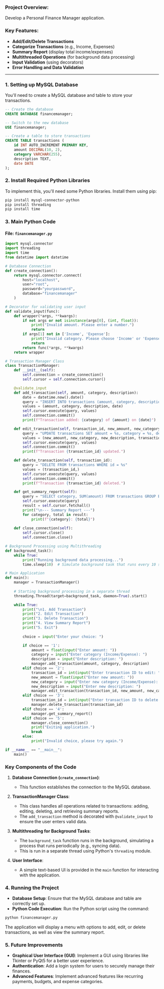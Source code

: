 ### Project Overview:
Develop a Personal Finance Manager
application.

### Key Features:
- **Add/Edit/Delete Transactions**
- **Categorize Transactions** (e.g., Income, Expenses)
- **Summary Report** (display total income/expenses)
- **Multithreaded Operations** (for background data processing)
- **Input Validation** (using decorators)
- **Error Handling and Data Validation**

---

### 1. Setting up MySQL Database

You'll need to create a MySQL database and table to store your transactions.

```sql
-- Create the database
CREATE DATABASE financemanager;

-- Switch to the new database
USE financemanager;

-- Create a table to store transactions
CREATE TABLE transactions (
    id INT AUTO_INCREMENT PRIMARY KEY,
    amount DECIMAL(10, 2),
    category VARCHAR(255),
    description TEXT,
    date DATE
);
```

### 2. Install Required Python Libraries

To implement this, you'll need some Python libraries. Install them using pip:

```bash
pip install mysql-connector-python
pip install threading
pip install time
```

### 3. Main Python Code

#### File: `financemanager.py`

```python
import mysql.connector
import threading
import time
from datetime import datetime

# Database Connection
def create_connection():
    return mysql.connector.connect(
        host="localhost",
        user="root",
        password="yourpassword",
        database="financemanager"
    )

# Decorator for validating user input
def validate_input(func):
    def wrapper(*args, **kwargs):
        if not args or not isinstance(args[0], (int, float)):
            print("Invalid amount. Please enter a number.")
            return
        if args[1] not in ['Income', 'Expense']:
            print("Invalid category. Please choose 'Income' or 'Expense'.")
            return
        return func(*args, **kwargs)
    return wrapper

# Transaction Manager Class
class TransactionManager:
    def __init__(self):
        self.connection = create_connection()
        self.cursor = self.connection.cursor()

    @validate_input
    def add_transaction(self, amount, category, description):
        date = datetime.now().date()
        query = "INSERT INTO transactions (amount, category, description, date) VALUES (%s, %s, %s, %s)"
        values = (amount, category, description, date)
        self.cursor.execute(query, values)
        self.connection.commit()
        print(f"Transaction added: {category} of {amount} on {date}")

    def edit_transaction(self, transaction_id, new_amount, new_category, new_description):
        query = "UPDATE transactions SET amount = %s, category = %s, description = %s WHERE id = %s"
        values = (new_amount, new_category, new_description, transaction_id)
        self.cursor.execute(query, values)
        self.connection.commit()
        print(f"Transaction {transaction_id} updated.")

    def delete_transaction(self, transaction_id):
        query = "DELETE FROM transactions WHERE id = %s"
        values = (transaction_id,)
        self.cursor.execute(query, values)
        self.connection.commit()
        print(f"Transaction {transaction_id} deleted.")

    def get_summary_report(self):
        query = "SELECT category, SUM(amount) FROM transactions GROUP BY category"
        self.cursor.execute(query)
        result = self.cursor.fetchall()
        print("\n--- Summary Report ---")
        for category, total in result:
            print(f"{category}: {total}")
    
    def close_connection(self):
        self.cursor.close()
        self.connection.close()

# Background Processing using Multithreading
def background_task():
    while True:
        print("Running background data processing...")
        time.sleep(10)  # Simulate background task that runs every 10 seconds

# Main Application
def main():
    manager = TransactionManager()
    
    # Starting background processing in a separate thread
    threading.Thread(target=background_task, daemon=True).start()

    while True:
        print("\n1. Add Transaction")
        print("2. Edit Transaction")
        print("3. Delete Transaction")
        print("4. View Summary Report")
        print("5. Exit")
        
        choice = input("Enter your choice: ")

        if choice == '1':
            amount = float(input("Enter amount: "))
            category = input("Enter category (Income/Expense): ")
            description = input("Enter description: ")
            manager.add_transaction(amount, category, description)
        elif choice == '2':
            transaction_id = int(input("Enter transaction ID to edit: "))
            new_amount = float(input("Enter new amount: "))
            new_category = input("Enter new category (Income/Expense): ")
            new_description = input("Enter new description: ")
            manager.edit_transaction(transaction_id, new_amount, new_category, new_description)
        elif choice == '3':
            transaction_id = int(input("Enter transaction ID to delete: "))
            manager.delete_transaction(transaction_id)
        elif choice == '4':
            manager.get_summary_report()
        elif choice == '5':
            manager.close_connection()
            print("Exiting application.")
            break
        else:
            print("Invalid choice, please try again.")

if __name__ == "__main__":
    main()
```

### Key Components of the Code

1. **Database Connection (`create_connection`)**:
   - This function establishes the connection to the MySQL database.

2. **TransactionManager Class**:
   - This class handles all operations related to transactions: adding, editing, deleting, and retrieving summary reports.
   - The `add_transaction` method is decorated with `@validate_input` to ensure the user enters valid data.

3. **Multithreading for Background Tasks**:
   - The `background_task` function runs in the background, simulating a process that runs periodically (e.g., syncing data).
   - This is run in a separate thread using Python's `threading` module.

4. **User Interface**:
   - A simple text-based UI is provided in the `main` function for interacting with the application.

### 4. Running the Project

- **Database Setup**: Ensure that the MySQL database and table are correctly set up.
- **Python Code Execution**: Run the Python script using the command:

```bash
python financemanager.py
```

The application will display a menu with options to add, edit, or delete transactions, as well as view the summary report.

### 5. Future Improvements
- **Graphical User Interface (GUI)**: Implement a GUI using libraries like Tkinter or PyQt5 for a better user experience.
- **Authentication**: Add a login system for users to securely manage their finances.
- **Advanced Features**: Implement advanced features like recurring payments, budgets, and expense categories.
